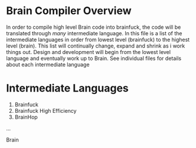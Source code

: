 # Brain Compiler Overview

In order to compile high level Brain code into brainfuck, the code will be translated through *many* intermediate language. In this file is a list of the intermediate languages in order from lowest level (brainfuck) to the highest level (brain). This list will continually change, expand and shrink as i work things out. Design and development will begin from the lowest level language and eventually work up to Brain.
See individual files for details about each intermediate language

# Intermediate Languages

1. Brainfuck
2. Brainfuck High Efficiency
3. BrainHop

...

Brain
